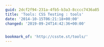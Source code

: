 ```yaml
---
guid: 2dcf2f94-231a-4fb5-b3a3-8cccc7436a85
title: 'Tools: CSS Testing : tools'
date: '2014-10-15T06:21:18+00:00'
changed: '2019-09-24T14:42:36+00:00'


bookmark_of: 'http://csste.st/tools/'
---
```




